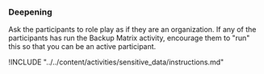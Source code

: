 ### Deepening

Ask the participants to role play as if they are an organization.  If any of the participants has run the Backup Matrix activity, encourage them to "run" this so that you can be an active participant.

!INCLUDE "../../content/activities/sensitive_data/instructions.md"
